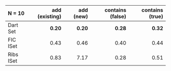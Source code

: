 | N = 10 | add (existing) | add (new) | contains (false) | contains (true) |
| :--- | ---: | ---: | ---: | ---: |
| Dart Set | **0.20** | **0.20** | **0.28** | **0.32** |
| FIC ISet | 0.43 | 0.46 | 0.40 | 0.44 |
| Ribs ISet | 0.83 | 7.17 | 0.28 | 0.51 |
